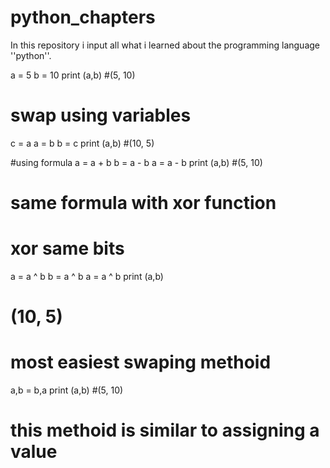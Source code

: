 # python_chapters
In this repository i input all what i learned about the programming language ''python''.

a = 5
b = 10
print (a,b)
#(5, 10)

# swap using variables
c = a
a = b
b = c
print (a,b)
#(10, 5)

#using formula
a = a + b
b = a - b
a = a - b
print (a,b)
#(5, 10)

# same formula with xor function
# xor same bits
a = a ^ b
b = a ^ b
a = a ^ b
print (a,b)
# (10, 5)

# most easiest swaping methoid
a,b = b,a
print (a,b)
#(5, 10)
# this methoid is similar to assigning a value

